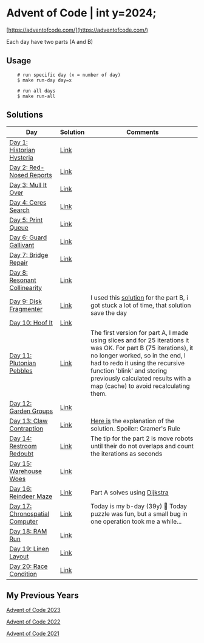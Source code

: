 # Advent of Code | int y=2024;

[https://adventofcode.com/](https://adventofcode.com/)

Each day have two parts (A and B)

## Usage

```
    # run specific day (x = number of day)
    $ make run-day day=x
    
    # run all days
    $ make run-all
```

## Solutions

| **Day**                                                                | **Solution**                                                              | **Comments**                                                                                                                                                                                                                                                                                       |
|------------------------------------------------------------------------|---------------------------------------------------------------------------|----------------------------------------------------------------------------------------------------------------------------------------------------------------------------------------------------------------------------------------------------------------------------------------------------|
| [Day 1: Historian Hysteria](https://adventofcode.com/2024/day/1)       | [Link](https://github.com/dcorto/adventofcode2024/blob/master/1/main.go)  |                                                                                                                                                                                                                                                                                                    |
| [Day 2: Red-Nosed Reports](https://adventofcode.com/2024/day/2)        | [Link](https://github.com/dcorto/adventofcode2024/blob/master/2/main.go)  |                                                                                                                                                                                                                                                                                                    |                                                                      
| [Day 3: Mull It Over](https://adventofcode.com/2024/day/3)             | [Link](https://github.com/dcorto/adventofcode2024/blob/master/3/main.go)  |                                                                                                                                                                                                                                                                                                    |
| [Day 4: Ceres Search](https://adventofcode.com/2024/day/4)             | [Link](https://github.com/dcorto/adventofcode2024/blob/master/4/main.go)  |                                                                                                                                                                                                                                                                                                    |     
| [Day 5: Print Queue](https://adventofcode.com/2024/day/5)              | [Link](https://github.com/dcorto/adventofcode2024/blob/master/5/main.go)  |                                                                                                                                                                                                                                                                                                    |
| [Day 6: Guard Gallivant](https://adventofcode.com/2024/day/6)          | [Link](https://github.com/dcorto/adventofcode2024/blob/master/6/main.go)  |                                                                                                                                                                                                                                                                                                    |
| [Day 7: Bridge Repair](https://adventofcode.com/2024/day/7)            | [Link](https://github.com/dcorto/adventofcode2024/blob/master/7/main.go)  |                                                                                                                                                                                                                                                                                                    |
| [Day 8: Resonant Collinearity](https://adventofcode.com/2024/day/8)    | [Link](https://github.com/dcorto/adventofcode2024/blob/master/8/main.go)  |                                                                                                                                                                                                                                                                                                    |
| [Day 9: Disk Fragmenter](https://adventofcode.com/2024/day/9)          | [Link](https://github.com/dcorto/adventofcode2024/blob/master/9/main.go)  | I used this [solution](https://github.com/shraddhaag/aoc/blob/main/2024/day9/main.go) for the part B, i got stuck a lot of time, that solution save the day                                                                                                                                        |
| [Day 10: Hoof It](https://adventofcode.com/2024/day/10)                | [Link](https://github.com/dcorto/adventofcode2024/blob/master/10/main.go) |                                                                                                                                                                                                                                                                                                    |
| [Day 11: Plutonian Pebbles](https://adventofcode.com/2024/day/11)      | [Link](https://github.com/dcorto/adventofcode2024/blob/master/11/main.go) | The first version for part A, I made using slices and for 25 iterations it was OK. For part B (75 iterations), it no longer worked, so in the end, I had to redo it using the recursive function 'blink' and storing previously calculated results with a map (cache) to avoid recalculating them. |
| [Day 12: Garden Groups](https://adventofcode.com/2024/day/12)          | [Link](https://github.com/dcorto/adventofcode2024/blob/master/12/main.go) |                                                                                                                                                                                                                                                                                                    |
| [Day 13: Claw Contraption](https://adventofcode.com/2024/day/13)       | [Link](https://github.com/dcorto/adventofcode2024/blob/master/13/main.go) | [Here is](https://www.reddit.com/r/adventofcode/comments/1hd7irq/2024_day_13_an_explanation_of_the_mathematics/) the explanation of the solution. Spoiler: Cramer's Rule                                                                                                                           |
| [Day 14: Restroom Redoubt](https://adventofcode.com/2024/day/14)       | [Link](https://github.com/dcorto/adventofcode2024/blob/master/14/main.go) | The tip for the part 2 is move robots until their do not overlaps and count the iterations as seconds                                                                                                                                                                                              |
| [Day 15: Warehouse Woes](https://adventofcode.com/2024/day/15)         | [Link](https://github.com/dcorto/adventofcode2024/blob/master/15/main.go) |                                                                                                                                                                                                                                                                                                    |
| [Day 16: Reindeer Maze](https://adventofcode.com/2024/day/16)          | [Link](https://github.com/dcorto/adventofcode2024/blob/master/16/main.go) | Part A solves using [Dijkstra](https://en.wikipedia.org/wiki/Dijkstra%27s_algorithm)                                                                                                                                                                                                               |
| [Day 17: Chronospatial Computer](https://adventofcode.com/2024/day/17) | [Link](https://github.com/dcorto/adventofcode2024/blob/master/17/main.go) | Today is my b-day (39y) :tada: Today puzzle was fun, but a small bug in one operation took me a while...                                                                                                                                                                                           |
| [Day 18: RAM Run](https://adventofcode.com/2024/day/18)                | [Link](https://github.com/dcorto/adventofcode2024/blob/master/18/main.go) |                                                                                                                                                                                                                                                                                                    |
| [Day 19: Linen Layout](https://adventofcode.com/2024/day/19)           | [Link](https://github.com/dcorto/adventofcode2024/blob/master/19/main.go) |                                                                                                                                                                                                                                                                                                    |
| [Day 20: Race Condition](https://adventofcode.com/2024/day/20)         | [Link](https://github.com/dcorto/adventofcode2024/blob/master/20/main.go) |                                                                                                                                                                                                                                                                                                    |

## My Previous Years

[Advent of Code 2023](https://github.com/dcorto/adventofcode2023)

[Advent of Code 2022](https://github.com/dcorto/adventofcode2022)

[Advent of Code 2021](https://github.com/dcorto/adventofcode2021)



